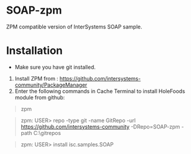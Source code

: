 # SOAP-zpm
ZPM compatible version of InterSystems SOAP sample.
# Installation
* Make sure you have git installed.

1. Install ZPM from : https://github.com/intersystems-community/PackageManager
2. Enter the following commands in Cache Terminal to install HoleFoods module from github:
> zpm

> zpm: USER> repo -type git -name GitRepo -url https://github.com/intersystems-community -DRepo=SOAP-zpm -path C:\gitrepos

> zpm: USER> install isc.samples.SOAP
